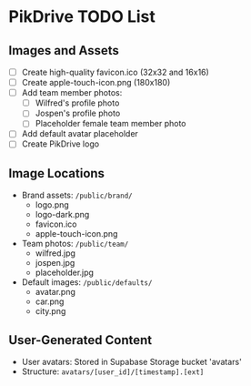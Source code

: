# PikDrive TODO List

## Images and Assets
- [ ] Create high-quality favicon.ico (32x32 and 16x16)
- [ ] Create apple-touch-icon.png (180x180)
- [ ] Add team member photos:
  - [ ] Wilfred's profile photo
  - [ ] Jospen's profile photo
  - [ ] Placeholder female team member photo
- [ ] Add default avatar placeholder
- [ ] Create PikDrive logo

## Image Locations
- Brand assets: `/public/brand/`
  - logo.png
  - logo-dark.png
  - favicon.ico
  - apple-touch-icon.png
- Team photos: `/public/team/`
  - wilfred.jpg
  - jospen.jpg
  - placeholder.jpg
- Default images: `/public/defaults/`
  - avatar.png
  - car.png
  - city.png

## User-Generated Content
- User avatars: Stored in Supabase Storage bucket 'avatars'
- Structure: `avatars/[user_id]/[timestamp].[ext]`

